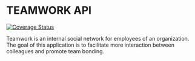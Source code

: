 # TEAMWORK API

[![Coverage Status](https://coveralls.io/repos/github/Temiogundeji/teamwork-api/badge.svg?branch=master)](https://coveralls.io/github/Temiogundeji/teamwork-api?branch=master)

Teamwork is an internal social network for employees of an organization. The goal of this
application is to facilitate more interaction between colleagues and promote team bonding.

